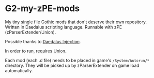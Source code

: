 # G2-my-zPE-mods
My tiny single file Gothic mods that don't deserve their own repository. Written in Daedalus scripting language. Runnable with zPE (zParserExtender/Union).

Possible thanks to [Daedalus Injection](https://gothic-modding-community.github.io/gmc/zengin/scripts/extenders/zparserextender/daedalus_injection/).

In order to run, requires [Union](https://drive.google.com/file/d/1AkU5qvxIx7zc3kdpGAwlgA-2WiGS7sU5/view). 

Each mod (each .d file) needs to be placed in game's `/System/Autorun/*` directory. They will be picked up by zParserExtender on game load automatically.
